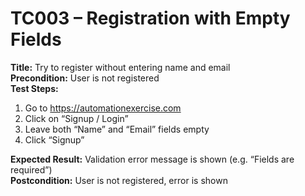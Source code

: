 # TC003 – Registration with Empty Fields

**Title:** Try to register without entering name and email  
**Precondition:** User is not registered  
**Test Steps:**
1. Go to https://automationexercise.com
2. Click on “Signup / Login”
3. Leave both “Name” and “Email” fields empty
4. Click “Signup”

**Expected Result:** Validation error message is shown (e.g. “Fields are required”)  
**Postcondition:** User is not registered, error is shown
